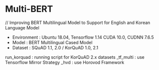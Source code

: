 # Multi-BERT
// Improving BERT Multilingual Model to Support for English and Korean Language Model

* Environment : Ubuntu 18.04, Tensorflow 1.14 CUDA 10.0, CUDNN 7.6.5
* Model : BERT Multilingual Cased Model
* Dataset : SQuAD 1.1, 2.0 / KorQuAD 1.0, 2.1

run_korquad : running script for KorQuAD 2.x datasets
_tf_multi : use Tensorflow Mirror Strategy
_hvd : use Horovod Framework
